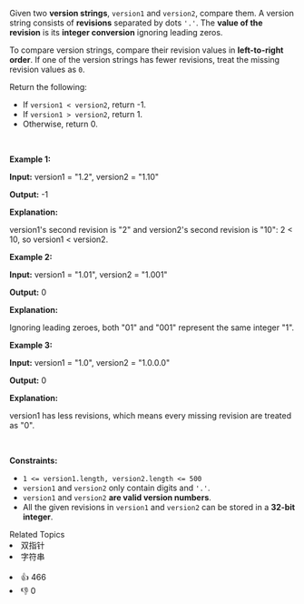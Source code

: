 <p>Given two <strong>version strings</strong>, <code>version1</code> and <code>version2</code>, compare them. A version string consists of <strong>revisions</strong> separated by dots <code>'.'</code>. The <strong>value of the revision</strong> is its <strong>integer conversion</strong> ignoring leading zeros.</p>

<p>To compare version strings, compare their revision values in <strong>left-to-right order</strong>. If one of the version strings has fewer revisions, treat the missing revision values as <code>0</code>.</p>

<p>Return the following:</p>

<ul> 
 <li>If <code>version1 &lt; version2</code>, return -1.</li> 
 <li>If <code>version1 &gt; version2</code>, return 1.</li> 
 <li>Otherwise, return 0.</li> 
</ul>

<p>&nbsp;</p> 
<p><strong class="example">Example 1:</strong></p>

<div class="example-block"> 
 <p><strong>Input:</strong> <span class="example-io">version1 = "1.2", version2 = "1.10"</span></p> 
</div>

<p><strong>Output:</strong> <span class="example-io">-1</span></p>

<p><strong>Explanation:</strong></p>

<p>version1's second revision is "2" and version2's second revision is "10": 2 &lt; 10, so version1 &lt; version2.</p>

<p><strong class="example">Example 2:</strong></p>

<div class="example-block"> 
 <p><strong>Input:</strong> <span class="example-io">version1 = "1.01", version2 = "1.001"</span></p> 
</div>

<p><strong>Output:</strong> <span class="example-io">0</span></p>

<p><strong>Explanation:</strong></p>

<p>Ignoring leading zeroes, both "01" and "001" represent the same integer "1".</p>

<p><strong class="example">Example 3:</strong></p>

<div class="example-block"> 
 <p><strong>Input:</strong> <span class="example-io">version1 = "1.0", version2 = "1.0.0.0"</span></p> 
</div>

<p><strong>Output:</strong> <span class="example-io">0</span></p>

<p><strong>Explanation:</strong></p>

<p>version1 has less revisions, which means every missing revision are treated as "0".</p>

<p>&nbsp;</p> 
<p><strong>Constraints:</strong></p>

<ul> 
 <li><code>1 &lt;= version1.length, version2.length &lt;= 500</code></li> 
 <li><code>version1</code> and <code>version2</code>&nbsp;only contain digits and <code>'.'</code>.</li> 
 <li><code>version1</code> and <code>version2</code>&nbsp;<strong>are valid version numbers</strong>.</li> 
 <li>All the given revisions in&nbsp;<code>version1</code> and <code>version2</code>&nbsp;can be stored in&nbsp;a&nbsp;<strong>32-bit integer</strong>.</li> 
</ul>

<div><div>Related Topics</div><div><li>双指针</li><li>字符串</li></div></div><br><div><li>👍 466</li><li>👎 0</li></div>